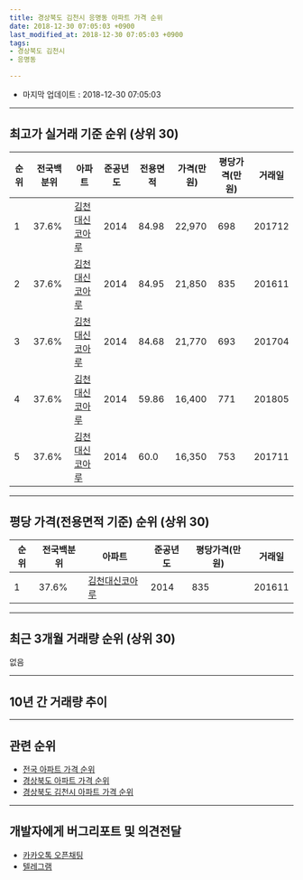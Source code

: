 ```yaml
---
title: 경상북도 김천시 응명동 아파트 가격 순위
date: 2018-12-30 07:05:03 +0900
last_modified_at: 2018-12-30 07:05:03 +0900
tags:
- 경상북도 김천시
- 응명동

---
```


* 마지막 업데이트 : 2018-12-30 07:05:03

---

## 최고가 실거래 기준 순위 (상위 30)


|순위|전국백분위|아파트|준공년도|전용면적|가격(만원)|평당가격(만원)|거래일|
|---|---|---|---|---|---|---|---|
|1|37.6%|[김천대신코아루](https://search.naver.com/search.naver?query=%EA%B2%BD%EC%83%81%EB%B6%81%EB%8F%84+%EA%B9%80%EC%B2%9C%EC%8B%9C+%EC%9D%91%EB%AA%85%EB%8F%99+%EA%B9%80%EC%B2%9C%EB%8C%80%EC%8B%A0%EC%BD%94%EC%95%84%EB%A3%A8)|2014|84.98|22,970|698|201712|
|2|37.6%|[김천대신코아루](https://search.naver.com/search.naver?query=%EA%B2%BD%EC%83%81%EB%B6%81%EB%8F%84+%EA%B9%80%EC%B2%9C%EC%8B%9C+%EC%9D%91%EB%AA%85%EB%8F%99+%EA%B9%80%EC%B2%9C%EB%8C%80%EC%8B%A0%EC%BD%94%EC%95%84%EB%A3%A8)|2014|84.95|21,850|835|201611|
|3|37.6%|[김천대신코아루](https://search.naver.com/search.naver?query=%EA%B2%BD%EC%83%81%EB%B6%81%EB%8F%84+%EA%B9%80%EC%B2%9C%EC%8B%9C+%EC%9D%91%EB%AA%85%EB%8F%99+%EA%B9%80%EC%B2%9C%EB%8C%80%EC%8B%A0%EC%BD%94%EC%95%84%EB%A3%A8)|2014|84.68|21,770|693|201704|
|4|37.6%|[김천대신코아루](https://search.naver.com/search.naver?query=%EA%B2%BD%EC%83%81%EB%B6%81%EB%8F%84+%EA%B9%80%EC%B2%9C%EC%8B%9C+%EC%9D%91%EB%AA%85%EB%8F%99+%EA%B9%80%EC%B2%9C%EB%8C%80%EC%8B%A0%EC%BD%94%EC%95%84%EB%A3%A8)|2014|59.86|16,400|771|201805|
|5|37.6%|[김천대신코아루](https://search.naver.com/search.naver?query=%EA%B2%BD%EC%83%81%EB%B6%81%EB%8F%84+%EA%B9%80%EC%B2%9C%EC%8B%9C+%EC%9D%91%EB%AA%85%EB%8F%99+%EA%B9%80%EC%B2%9C%EB%8C%80%EC%8B%A0%EC%BD%94%EC%95%84%EB%A3%A8)|2014|60.0|16,350|753|201711|


---

## 평당 가격(전용면적 기준) 순위 (상위 30)


|순위|전국백분위|아파트|준공년도|평당가격(만원)|거래일|
|---|---|---|---|---|---|
|1|37.6%|[김천대신코아루](https://search.naver.com/search.naver?query=%EA%B2%BD%EC%83%81%EB%B6%81%EB%8F%84+%EA%B9%80%EC%B2%9C%EC%8B%9C+%EC%9D%91%EB%AA%85%EB%8F%99+%EA%B9%80%EC%B2%9C%EB%8C%80%EC%8B%A0%EC%BD%94%EC%95%84%EB%A3%A8)|2014|835|201611|


---

## 최근 3개월 거래량 순위 (상위 30)

없음

---

## 10년 간 거래량 추이


<div style="width:100%;">
    <canvas id="deal_progress" height="250"></canvas>
</div>

<script>
new Chart(document.getElementById("deal_progress"), {
    type: 'line',
    data: {
        labels: ['200812','200901','200902','200903','200904','200905','200906','200907','200908','200909','200910','200911','200912','201001','201002','201003','201004','201005','201006','201007','201008','201009','201010','201011','201012','201101','201102','201103','201104','201105','201106','201107','201108','201109','201110','201111','201112','201201','201202','201203','201204','201205','201206','201207','201208','201209','201210','201211','201212','201301','201302','201303','201304','201305','201306','201307','201308','201309','201310','201311','201312','201401','201402','201403','201404','201405','201406','201407','201408','201409','201410','201411','201412','201501','201502','201503','201504','201505','201506','201507','201508','201509','201510','201511','201512','201601','201602','201603','201604','201605','201606','201607','201608','201609','201610','201611','201612','201701','201702','201703','201704','201705','201706','201707','201708','201709','201710','201711','201712','201801','201802','201803','201804','201805','201806','201807','201808','201809','201810','201811','201812'],
        datasets: [{
            label: '실거래 수',
            pointRadius: 1,
            data: [0, 0, 0, 0, 0, 0, 0, 0, 0, 0, 0, 0, 0, 0, 0, 0, 0, 0, 0, 0, 0, 0, 0, 0, 0, 0, 0, 0, 0, 0, 0, 0, 0, 0, 0, 0, 0, 0, 0, 0, 0, 0, 0, 0, 0, 0, 0, 0, 0, 0, 0, 0, 0, 0, 0, 0, 0, 0, 0, 0, 0, 0, 0, 0, 0, 0, 0, 0, 2, 8, 1, 0, 0, 8, 10, 6, 4, 6, 10, 4, 4, 9, 6, 5, 4, 3, 2, 0, 2, 1, 1, 0, 1, 1, 0, 1, 0, 2, 0, 0, 1, 0, 0, 1, 0, 0, 0, 2, 2, 1, 0, 0, 0, 1, 0, 0, 0, 1, 0, 0, 0],
            borderColor: "rgba(255, 201, 14, 1)",
            backgroundColor: "rgba(255, 201, 14, 0.5)",
            fill: true,
        }]
    },
    options: {
        responsive: true,
        title: {
            display: true,
            text: '10년간 거래량 추이'
        },
        tooltips: {
            mode: 'index',
            intersect: false,
        },
        hover: {
            mode: 'nearest',
            intersect: true
        },
        scales: {
            xAxes: [{
                display: true,
                scaleLabel: {
                    display: true,
                    labelString: '년/월'
                }
            }],
            yAxes: [{
                display: true,
                ticks: {
                    suggestedMin: 0,
                },
                scaleLabel: {
                    display: true,
                    labelString: '실거래 수'
                }
            }]
        }
    }
});

</script>


---

## 관련 순위

- [전국 아파트 가격 순위](https://inasie.github.io/apt-ranking/전국)
- [경상북도 아파트 가격 순위](https://inasie.github.io/apt-ranking/경상북도)
- [경상북도 김천시 아파트 가격 순위](https://inasie.github.io/apt-ranking/경상북도-김천시)


---

## 개발자에게 버그리포트 및 의견전달

- [카카오톡 오픈채팅](https://open.kakao.com/o/gLJUAP4)
- [텔레그램](https://t.me/inasie)

